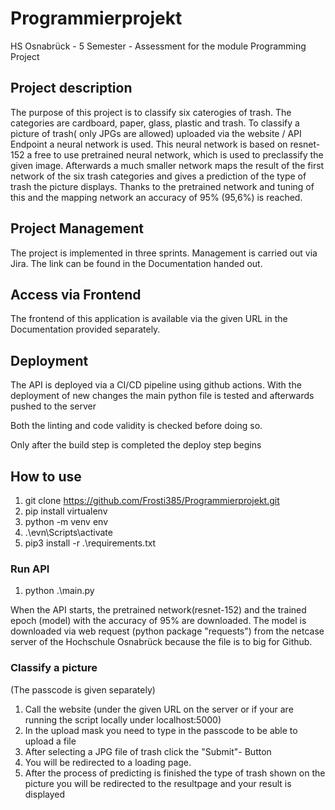 # Programmierprojekt

HS Osnabrück - 5 Semester - Assessment for the module Programming Project

## Project description

The purpose of this project is to classify six caterogies of trash. The categories are cardboard, paper, glass, plastic and trash. 
To classify a picture of trash( only JPGs are allowed) uploaded via the website / API Endpoint a neural network is used. This neural network is based on resnet-152 a free to use pretrained neural network, which is used to preclassify the given image. Afterwards a much smaller network maps the result of the first network of the six trash categories and gives a prediction of the type of trash the picture displays.
Thanks to the pretrained network and tuning of this and the mapping network an accuracy of 95% (95,6%) is reached.

## Project Management

The project is implemented in three sprints. Management is carried out via Jira. The link can be found in the Documentation handed out. 

## Access via Frontend

The frontend of this application is available via the given URL in the Documentation provided separately.

## Deployment

The API is deployed via a CI/CD pipeline using github actions. With the deployment of new changes the main python file is tested and afterwards pushed to the server 

Both the linting and code validity is checked before doing so.

Only after the build step is completed the deploy step begins

## How to use

1. git clone https://github.com/Frosti385/Programmierprojekt.git
1. pip install virtualenv
1. python -m venv env
1. .\evn\Scripts\activate
1. pip3 install -r .\requirements.txt

### Run API

1. python .\main.py

When the API starts, the pretrained network(resnet-152) and the trained epoch (model) with the accuracy of 95% are downloaded. The model is downloaded via web request (python package "requests") from the netcase server of the Hochschule Osnabrück because the file is to big for Github.

### Classify a picture
(The passcode is given separately)

1. Call the website (under the given URL on the server or if your are running the script locally under localhost:5000)
1. In the upload mask you need to type in the passcode to be able to upload a file
1. After selecting a JPG file of trash click the "Submit"- Button
1. You will be redirected to a loading page. 
1. After the process of predicting is finished the type of trash shown on the picture you will be redirected to the resultpage and your result is displayed



